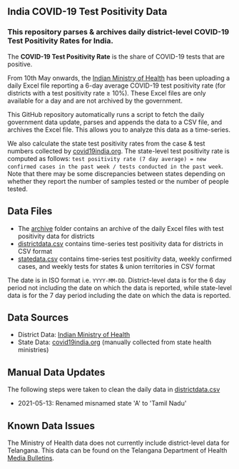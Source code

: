 ## India COVID-19 Test Positivity Data
### This repository parses & archives daily district-level COVID-19 Test Positivity Rates for India.

The **COVID-19 Test Positivity Rate** is the share of COVID-19 tests that are positive.

From 10th May onwards, the [Indian Ministry of Health](https://www.mohfw.gov.in/) has been uploading a daily Excel file reporting a 6-day average COVID-19 test positivity rate (for districts with a test positivity rate ≥ 10%). These Excel files are only available for a day and are not archived by the government.

This GitHub  repository automatically runs a script to fetch the daily government data update, parses and appends the data to a CSV file, and archives the Excel file. This allows you to analyze this data as a time-series.

We also calculate the state test positivity rates from the case & test numbers collected by [covid19india.org](https://github.com/covid19india/api). The state-level test positivity rate is computed as follows: `test positivity rate (7 day average) = new confirmed cases in the past week / tests conducted in the past week`. Note that there may be some discrepancies between states depending on whether they report the number of samples tested or the number of people tested.

## Data Files

- The [archive](https://github.com/aatishb/indiatestpositivitydata/tree/main/archive) folder contains an archive of the daily Excel files with test positivity data for districts
- [districtdata.csv](https://github.com/aatishb/indiatestpositivitydata/blob/main/districtdata.csv) contains time-series test positivity data for districts in CSV format
- [statedata.csv](https://github.com/aatishb/indiatestpositivitydata/blob/main/statedata.csv) contains time-series test positivity data, weekly confirmed cases, and weekly tests for states & union territories in CSV format

The date is in ISO format i.e. `YYYY-MM-DD`. District-level data is for the 6 day period not including the date on which the data is reported, while state-level data is for the 7 day period including the date on which the data is reported.

## Data Sources
- District Data: [Indian Ministry of Health](https://www.mohfw.gov.in/)
- State Data: [covid19india.org](https://github.com/covid19india/api) (manually collected from state health ministries)
 
## Manual Data Updates

The following steps were taken to clean the daily data in [districtdata.csv](https://github.com/aatishb/indiatestpositivitydata/blob/main/data.csv)

- 2021-05-13: Renamed misnamed state 'A' to 'Tamil Nadu'

## Known Data Issues

The Ministry of Health data does not currently include district-level data for Telangana. This data can be found on the Telangana Department of Health [Media Bulletins](https://covid19.telangana.gov.in/announcements/media-bulletins/).
